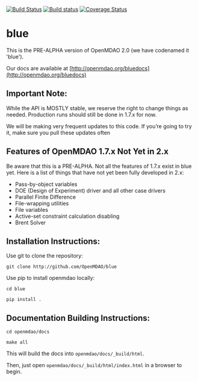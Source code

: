 
[![Build Status](https://travis-ci.org/OpenMDAO/blue.svg?branch=master)](https://travis-ci.org/OpenMDAO/blue)   [![Build status](https://ci.appveyor.com/api/projects/status/33kct0irhbgcg8m1?svg=true
)](https://ci.appveyor.com/project/OpenMDAO/blue/branch/master)  [![Coverage Status](https://coveralls.io/repos/github/OpenMDAO/blue/badge.svg?branch=master)](https://coveralls.io/github/OpenMDAO/blue?branch=master)

# blue
This is the PRE-ALPHA version of OpenMDAO 2.0
(we have codenamed it 'blue').

Our docs are available at [http://openmdao.org/bluedocs](http://openmdao.org/bluedocs)

Important Note:
---------------

While the API is MOSTLY stable, we reserve the right to change things as needed.
Production runs should still be done in 1.7.x for now.

We will be making very frequent updates to this code. If you’re going to try it,
make sure you pull these updates often

Features of OpenMDAO 1.7.x Not Yet in 2.x
-----------------------------------------

Be aware that this is a PRE-ALPHA. 
Not all the features of 1.7.x exist in blue yet. 
Here is a list of things that have not yet been fully developed in 2.x:

* Pass-by-object variables
* DOE (Design of Experiment) driver and all other case drivers
* Parallel Finite Difference
* File-wrapping utilities
* File variables
* Active-set constraint calculation disabling
* Brent Solver

Installation Instructions:
--------------------------

Use git to clone the repository:

`git clone http://github.com/OpenMDAO/blue`

Use pip to install openmdao locally:

`cd blue`

`pip install .`


Documentation Building Instructions:
------------------------------------

`cd openmdao/docs`

`make all`

This will build the docs into `openmdao/docs/_build/html`.

Then, just open  `openmdao/docs/_build/html/index.html` in a browser to begin.
